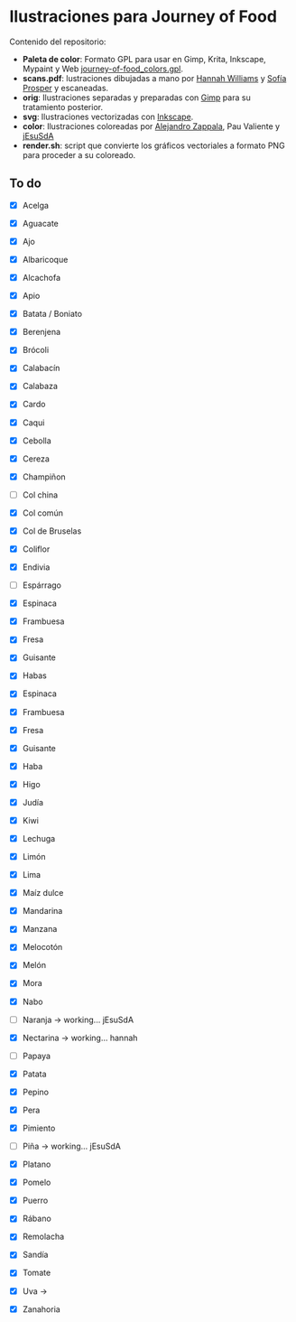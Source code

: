 # Ilustraciones para Journey of Food

Contenido del repositorio:

- **Paleta de color**: Formato GPL para usar en Gimp, Krita, Inkscape, Mypaint y Web [journey-of-food_colors.gpl](journey-of-food_colors.gpl).
- **scans.pdf**: lustraciones dibujadas a mano por [Hannah Williams](http://WWW.hannawilliams.co.za) y [Sofía Prosper](http://www.sofipros.com) y escaneadas.
- **orig**: Ilustraciones separadas y preparadas con [Gimp](http://www.gimp.org) para su tratamiento posterior.
- **svg**: Ilustraciones vectorizadas con [Inkscape](http://www.inkscape.org).
- **color**: Ilustraciones coloreadas por [Alejandro Zappala](http://www.alejandrozappala.com), Pau Valiente y [jEsuSdA](http://www.jesusda.com)
- **render.sh**: script que convierte los gráficos vectoriales a formato PNG para proceder a su coloreado.



## To do

- [x] Acelga
- [x] Aguacate
- [x] Ajo
- [x] Albaricoque
- [x] Alcachofa
- [x] Apio
- [x] Batata / Boniato
- [x] Berenjena
- [x] Brócoli
- [x] Calabacín
- [x] Calabaza
- [x] Cardo
- [x] Caqui
- [x] Cebolla
- [x] Cereza
- [x] Champiñon
- [ ] Col china
- [x] Col común
- [x] Col de Bruselas
- [x] Coliflor
- [x] Endivia
- [ ] Espárrago
- [x] Espinaca
- [x] Frambuesa
- [x] Fresa
- [x] Guisante
- [x] Habas
- [x] Espinaca 
- [x] Frambuesa
- [x] Fresa
- [x] Guisante
- [x] Haba
- [x] Higo
- [x] Judía
- [x] Kiwi 
- [x] Lechuga
- [x] Limón
- [x] Lima
- [x] Maíz dulce
- [x] Mandarina
- [x] Manzana 
- [x] Melocotón 
- [x] Melón 
- [x] Mora 
- [x] Nabo
- [ ] Naranja -> working... jEsuSdA
- [x] Nectarina -> working... hannah
- [ ] Papaya
- [x] Patata
- [x] Pepino
- [x] Pera
- [x] Pimiento
- [ ] Piña -> working... jEsuSdA
- [x] Platano 
- [x] Pomelo 
- [x] Puerro
- [x] Rábano
- [x] Remolacha
- [x] Sandía
- [x] Tomate
- [x] Uva -> 
- [x] Zanahoria

